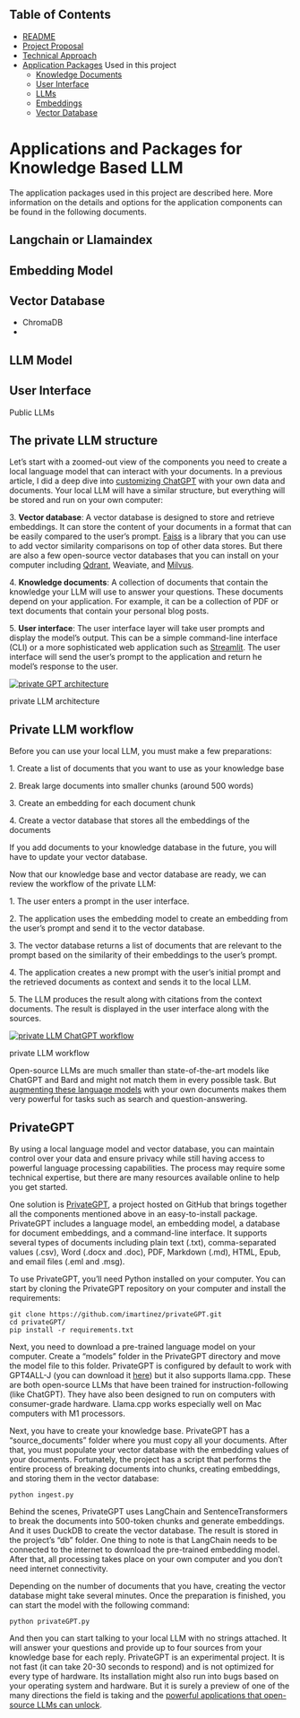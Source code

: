 ## Table of Contents

 - [README](README.md)
 - [Project Proposal](project_proposal.md)
 - [Technical Approach](technical_approach.md)
 - [Application Packages](docs/application_packages.md) Used in this project
   - [Knowledge Documents](docs/knowledge_documents.md)
   - [User Interface](docs/user_interface.md)
   - [LLMs](docs/LLMs.md)
   - [Embeddings](docs/embedding.md)
   - [Vector Database](docs/vectorDB.md)


# Applications and Packages for Knowledge Based LLM

The application packages used in this project are described here.  More information on the details and options for the application components can be found in the following documents.


## Langchain or Llamaindex


## Embedding Model


## Vector Database

- ChromaDB
- 

## LLM Model


## User Interface






Public LLMs





















## The private LLM structure

Let’s start with a zoomed-out view of the components you need to create a local language model that can interact with your documents. In a previous article, I did a deep dive into [customizing ChatGPT](https://bdtechtalks.com/2023/05/01/customize-chatgpt-llm-embeddings/) with your own data and documents. Your local LLM will have a similar structure, but everything will be stored and run on your own computer:



3\. **Vector database**: A vector database is designed to store and retrieve embeddings. It can store the content of your documents in a format that can be easily compared to the user’s prompt. [Faiss](https://github.com/facebookresearch/faiss) is a library that you can use to add vector similarity comparisons on top of other data stores. But there are also a few open-source vector databases that you can install on your computer including [Qdrant](https://qdrant.tech/), Weaviate, and [Milvus](https://github.com/milvus-io/milvus).  

4\. **Knowledge documents**: A collection of documents that contain the knowledge your LLM will use to answer your questions. These documents depend on your application. For example, it can be a collection of PDF or text documents that contain your personal blog posts.

5\. **User interface**: The user interface layer will take user prompts and display the model’s output. This can be a simple command-line interface (CLI) or a more sophisticated web application such as [Streamlit](https://github.com/streamlit/streamlit). The user interface will send the user’s prompt to the application and return he model’s response to the user.

[![private GPT architecture](How%20to%20create%20a%20private%20ChatGPT%20that%20interacts%20with%20your%20local%20documents%20-%20TechTalks/private-LLM-architecture.jpg)](https://i0.wp.com/bdtechtalks.com/wp-content/uploads/2023/06/private-LLM-architecture.jpg?ssl=1)

private LLM architecture

## Private LLM workflow

Before you can use your local LLM, you must make a few preparations:

1\. Create a list of documents that you want to use as your knowledge base

2\. Break large documents into smaller chunks (around 500 words)

3\. Create an embedding for each document chunk

4\. Create a vector database that stores all the embeddings of the documents

If you add documents to your knowledge database in the future, you will have to update your vector database.

Now that our knowledge base and vector database are ready, we can review the workflow of the private LLM:

1\. The user enters a prompt in the user interface.

2\. The application uses the embedding model to create an embedding from the user’s prompt and send it to the vector database.

3\. The vector database returns a list of documents that are relevant to the prompt based on the similarity of their embeddings to the user’s prompt.

4\. The application creates a new prompt with the user’s initial prompt and the retrieved documents as context and sends it to the local LLM.

5\. The LLM produces the result along with citations from the context documents. The result is displayed in the user interface along with the sources.

[![private LLM ChatGPT workflow](How%20to%20create%20a%20private%20ChatGPT%20that%20interacts%20with%20your%20local%20documents%20-%20TechTalks/private-LLM-ChatGPT-workflow.jpg)](https://i0.wp.com/bdtechtalks.com/wp-content/uploads/2023/06/private-LLM-ChatGPT-workflow.jpg?ssl=1)

private LLM workflow

Open-source LLMs are much smaller than state-of-the-art models like ChatGPT and Bard and might not match them in every possible task. But [augmenting these language models](https://bdtechtalks.com/2023/04/03/augmented-language-models/) with your own documents makes them very powerful for tasks such as search and question-answering.

## PrivateGPT

By using a local language model and vector database, you can maintain control over your data and ensure privacy while still having access to powerful language processing capabilities. The process may require some technical expertise, but there are many resources available online to help you get started.

One solution is [PrivateGPT](https://github.com/imartinez/privateGPT), a project hosted on GitHub that brings together all the components mentioned above in an easy-to-install package. PrivateGPT includes a language model, an embedding model, a database for document embeddings, and a command-line interface. It supports several types of documents including plain text (.txt), comma-separated values (.csv), Word (.docx and .doc), PDF, Markdown (.md), HTML, Epub, and email files (.eml and .msg).

To use PrivateGPT, you’ll need Python installed on your computer. You can start by cloning the PrivateGPT repository on your computer and install the requirements:

```
git clone https://github.com/imartinez/privateGPT.git
cd privateGPT/
pip install -r requirements.txt
```

Next, you need to download a pre-trained language model on your computer. Create a “models” folder in the PrivateGPT directory and move the model file to this folder. PrivateGPT is configured by default to work with GPT4ALL-J (you can download it [here](https://gpt4all.io/models/ggml-gpt4all-j-v1.3-groovy.bin)) but it also supports llama.cpp. These are both open-source LLMs that have been trained for instruction-following (like ChatGPT). They have also been designed to run on computers with consumer-grade hardware. Llama.cpp works especially well on Mac computers with M1 processors.

Next, you have to create your knowledge base. PrivateGPT has a “source\_documents” folder where you must copy all your documents. After that, you must populate your vector database with the embedding values of your documents. Fortunately, the project has a script that performs the entire process of breaking documents into chunks, creating embeddings, and storing them in the vector database:

```
python ingest.py
```

Behind the scenes, PrivateGPT uses LangChain and SentenceTransformers to break the documents into 500-token chunks and generate embeddings. And it uses DuckDB to create the vector database. The result is stored in the project’s “db” folder. One thing to note is that LangChain needs to be connected to the internet to download the pre-trained embedding model. After that, all processing takes place on your own computer and you don’t need internet connectivity.

Depending on the number of documents that you have, creating the vector database might take several minutes. Once the preparation is finished, you can start the model with the following command:

```
python privateGPT.py
```

And then you can start talking to your local LLM with no strings attached. It will answer your questions and provide up to four sources from your knowledge base for each reply. PrivateGPT is an experimental project. It is not fast (it can take 20-30 seconds to respond) and is not optimized for every type of hardware. Its installation might also run into bugs based on your operating system and hardware. But it is surely a preview of one of the many directions the field is taking and the [powerful applications that open-source LLMs can unlock](https://bdtechtalks.com/2023/05/29/open-source-llms-cerebras-gpt/).

